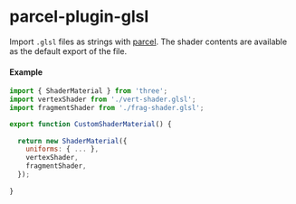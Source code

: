 # parcel-plugin-glsl

Import `.glsl` files as strings with [parcel](https://github.com/parcel-bundler/parcel). The shader
contents are available as the default export of the file.

#### Example

```js
import { ShaderMaterial } from 'three';
import vertexShader from './vert-shader.glsl';
import fragmentShader from './frag-shader.glsl';

export function CustomShaderMaterial() {
  
  return new ShaderMaterial({
    uniforms: { ... },
    vertexShader,
    fragmentShader,
  });
  
}
```

